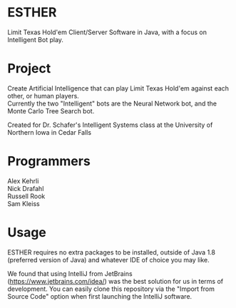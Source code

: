 # ESTHER
Limit Texas Hold'em Client/Server Software in Java, with a focus on Intelligent Bot play.

# Project
Create Artificial Intelligence that can play Limit Texas Hold'em against each other, or human players.  
Currently the two "Intelligent" bots are the Neural Network bot, and the Monte Carlo Tree Search bot.  

Created for Dr. Schafer's Intelligent Systems class at the University of Northern Iowa in Cedar Falls 

# Programmers
Alex Kehrli  
Nick Drafahl  
Russell Rook  
Sam Kleiss  

# Usage  
ESTHER requires no extra packages to be installed, outside of Java 1.8 (preferred version of Java) and whatever IDE of choice you may like.  

We found that using IntelliJ from JetBrains (https://www.jetbrains.com/idea/) was the best solution for us in terms of development.  You can easily clone this repository via the "Import from Source Code" option when first launching the IntelliJ software.
